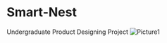 # Smart-Nest
Undergraduate Product Designing Project
![Picture1](https://github.com/user-attachments/assets/3ece5df8-5d13-4791-bd7d-cceff2520f57)

